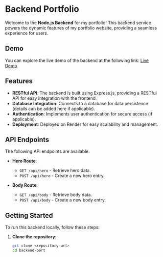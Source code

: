 # Backend Portfolio

Welcome to the **Node.js Backend** for my portfolio! This backend service powers the dynamic features of my portfolio website, providing a seamless experience for users.

## Demo

You can explore the live demo of the backend at the following link: [Live Demo](https://backend2-y2tn.onrender.com).

## Features

- **RESTful API**: The backend is built using Express.js, providing a RESTful API for easy integration with the frontend.
- **Database Integration**: Connects to a database for data persistence (details can be added here if applicable).
- **Authentication**: Implements user authentication for secure access (if applicable).
- **Deployment**: Deployed on Render for easy scalability and management.

## API Endpoints

The following API endpoints are available:

- **Hero Route**: 
  - `GET /api/hero` - Retrieve hero data.
  - `POST /api/hero` - Create a new hero entry.
  
- **Body Route**: 
  - `GET /api/body` - Retrieve body data.
  - `POST /api/body` - Create a new body entry.

## Getting Started

To run this backend locally, follow these steps:

1. **Clone the repository**:
   ```bash
   git clone <repository-url>
   cd backend-port
